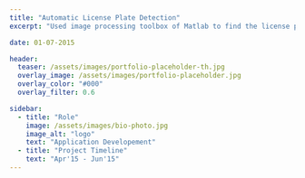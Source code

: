 ```yaml
---
title: "Automatic License Plate Detection"
excerpt: "Used image processing toolbox of Matlab to find the license plate from a given car image and used OCR to extract numbers from license plate and display it."

date: 01-07-2015

header:
  teaser: /assets/images/portfolio-placeholder-th.jpg
  overlay_image: /assets/images/portfolio-placeholder.jpg
  overlay_color: "#000"
  overlay_filter: 0.6

sidebar:
  - title: "Role"
    image: /assets/images/bio-photo.jpg
    image_alt: "logo"
    text: "Application Developement"
  - title: "Project Timeline"
    text: "Apr'15 - Jun'15"
---
```

